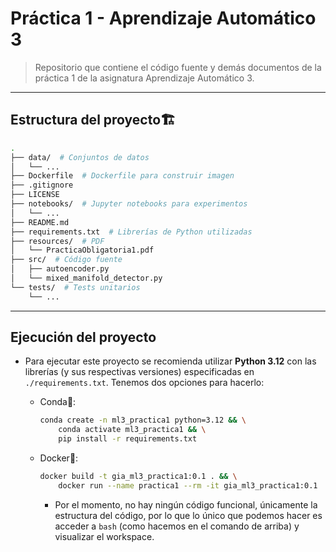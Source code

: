 # Práctica 1 - Aprendizaje Automático 3
> Repositorio que contiene el código fuente y demás documentos de la práctica 1 de la asignatura Aprendizaje Automático 3.

---
## Estructura del proyecto🏗️
```bash
.  
├── data/  # Conjuntos de datos
│   └── ...
├── Dockerfile  # Dockerfile para construir imagen
├── .gitignore
├── LICENSE
├── notebooks/  # Jupyter notebooks para experimentos
│   └── ...
├── README.md
├── requirements.txt  # Librerías de Python utilizadas
├── resources/  # PDF
│   └── PracticaObligatoria1.pdf
├── src/  # Código fuente
│   ├── autoencoder.py
│   └── mixed_manifold_detector.py
└── tests/  # Tests unitarios
    └── ...
```

---
## Ejecución del proyecto
- Para ejecutar este proyecto se recomienda utilizar **Python 3.12** con las librerías (y sus respectivas versiones) especificadas en `./requirements.txt`. Tenemos dos opciones para hacerlo:
    - Conda🐍:
        ```bash
        conda create -n ml3_practica1 python=3.12 && \
            conda activate ml3_practica1 && \
            pip install -r requirements.txt
        ```

    - Docker🐋:
        ```bash
        docker build -t gia_ml3_practica1:0.1 . && \
            docker run --name practica1 --rm -it gia_ml3_practica1:0.1
        ```
        - Por el momento, no hay ningún código funcional, únicamente la estructura del código, por lo que lo único que podemos hacer es acceder a `bash` (como hacemos en el comando de arriba) y visualizar el workspace.
